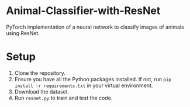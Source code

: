 # Animal-Classifier-with-ResNet
PyTorch implementation of a neural network to classify images of animals using ResNet.

# Setup
1. Clone the repository.
2. Ensure you have all the Python packages installed. If not, run `pip install -r requirements.txt` in your virtual environment.
3. Download the dataset.
4. Run `resnet.py` to train and test the code.

# 
